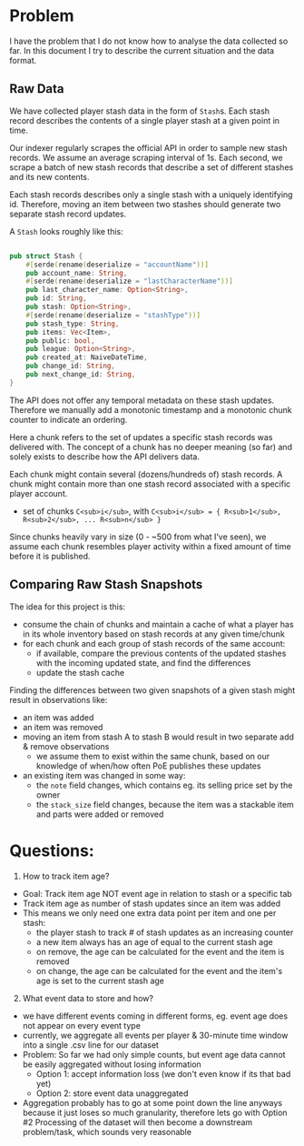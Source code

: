 # Problem

I have the problem that I do not know how to analyse the data collected so far.
In this document I try to describe the current situation and the data format.

## Raw Data

We have collected player stash data in the form of `Stash`s.
Each stash record describes the contents of a single player stash at a given
point in time.

Our indexer regularly scrapes the official API in order to sample new stash records.
We assume an average scraping interval of 1s.
Each second, we scrape a batch of new stash records that describe a set of different stashes
and its new contents.

Each stash records describes only a single stash with a uniquely identifying id.
Therefore, moving an item between two stashes should generate two separate stash record updates.

A `Stash` looks roughly like this:

```rs

pub struct Stash {
    #[serde(rename(deserialize = "accountName"))]
    pub account_name: String,
    #[serde(rename(deserialize = "lastCharacterName"))]
    pub last_character_name: Option<String>,
    pub id: String,
    pub stash: Option<String>,
    #[serde(rename(deserialize = "stashType"))]
    pub stash_type: String,
    pub items: Vec<Item>,
    pub public: bool,
    pub league: Option<String>,
    pub created_at: NaiveDateTime,
    pub change_id: String,
    pub next_change_id: String,
}
```

The API does not offer any temporal metadata on these stash updates.
Therefore we manually add a monotonic timestamp and a monotonic chunk counter to indicate an ordering.

Here a chunk refers to the set of updates a specific stash records was delivered with.
The concept of a chunk has no deeper meaning (so far) and solely exists to describe how the API delivers data.

Each chunk might contain several (dozens/hundreds of) stash records.
A chunk might contain more than one stash record associated with a specific player account.

- set of chunks `C<sub>i</sub>`, with `C<sub>i</sub> = { R<sub>1</sub>, R<sub>2</sub>, ... R<sub>n</sub> }`

Since chunks heavily vary in size (0 - ~500 from what I've seen), we assume each chunk resembles player
activity within a fixed amount of time before it is published.

## Comparing Raw Stash Snapshots

The idea for this project is this:

- consume the chain of chunks and maintain a cache of what a player has in its whole inventory based on stash records at any given time/chunk
- for each chunk and each group of stash records of the same account:
  - if available, compare the previous contents of the updated stashes with the incoming updated state, and find the differences
  - update the stash cache

Finding the differences between two given snapshots of a given stash might result in observations like:

- an item was added
- an item was removed
- moving an item from stash A to stash B would result in two separate add & remove observations
  - we assume them to exist within the same chunk, based on our knowledge of when/how often PoE publishes these updates
- an existing item was changed in some way:
  - the `note` field changes, which contains eg. its selling price set by the owner
  - the `stack_size` field changes, because the item was a stackable item and parts were added or removed

# Questions:

1. How to track item age?

- Goal: Track item age NOT event age in relation to stash or a specific tab
- Track item age as number of stash updates since an item was added
- This means we only need one extra data point per item and one per stash:
  - the player stash to track # of stash updates as an increasing counter
  - a new item always has an age of equal to the current stash age
  - on remove, the age can be calculated for the event and the item is removed
  - on change, the age can be calculated for the event and the item's age is set to the current stash age

2. What event data to store and how?

- we have different events coming in different forms, eg. event age does not appear on every event type
- currently, we aggregate all events per player & 30-minute time window into a single .csv line for our dataset
- Problem: So far we had only simple counts, but event age data cannot be easily aggregated without losing information
  - Option 1: accept information loss (we don't even know if its that bad yet)
  - Option 2: store event data unaggregated
- Aggregation probably has to go at some point down the line anyways because it just loses so much granularity, therefore lets go with Option #2
  Processing of the dataset will then become a downstream problem/task, which sounds very reasonable
